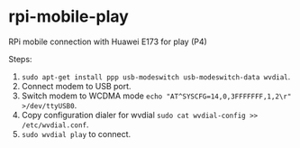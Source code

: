 # rpi-mobile-play
RPi mobile connection with Huawei E173 for play (P4)

Steps:

 1. ```sudo apt-get install ppp usb-modeswitch usb-modeswitch-data wvdial```.
 2. Connect modem to USB port.
 3. Switch modem to WCDMA mode ```echo "AT^SYSCFG=14,0,3FFFFFFF,1,2\r" >/dev/ttyUSB0```.
 4. Copy configuration dialer for wvdial ```sudo cat wvdial-config >> /etc/wvdial.conf```.
 5. ```sudo wvdial play``` to connect.
 
